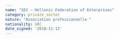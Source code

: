 ```yaml
---
name: "SEV – Hellenic Federation of Enterprises"
category: private_sector
nature: "Association professionnelle "
nationality: GRC
date_signed: '2018-11-12'
---
```

    